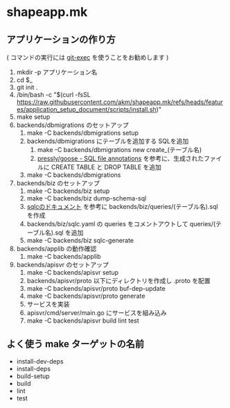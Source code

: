# shapeapp.mk

## アプリケーションの作り方

( コマンドの実行には [git-exec](https://github.com/akm/git-exec) を使うことをお勧めします )

1. mkdir -p アプリケーション名
1. cd $_
1. git init .
2. /bin/bash -c "$(curl -fsSL https://raw.githubusercontent.com/akm/shapeapp.mk/refs/heads/features/application_setup_document/scripts/install.sh)"
3. make setup
4. backends/dbmigrations のセットアップ
    1. make -C backends/dbmigrations setup
    2. backends/dbmigrations にテーブルを追加する SQLを追加
       1. make -C backends/dbmigrations new create_(テーブル名)
       2. [pressly/goose - SQL file annotations](https://pressly.github.io/goose/documentation/annotations/) を参考に、生成されたファイルに CREATE TABLE と DROP TABLE を追加
    3. make -C backends/dbmigrations
5. backends/biz のセットアップ
    1. make -C backends/biz setup
    2. make -C backends/biz dump-schema-sql
    3. [sqlcのドキュメント](https://docs.sqlc.dev/en/stable/tutorials/getting-started-mysql.html) を参考に backends/biz/queries/(テーブル名).sql を作成
    4. backends/biz/sqlc.yaml の queries をコメントアウトして queries/(テーブル名).sql を追加
    5. make -C backends/biz sqlc-generate
6. backends/applib の動作確認
    1. make -C backends/applib
7. backends/apisvr のセットアップ
    1. make -C backends/apisvr setup
    2. backends/apisvr/proto 以下にディレクトリを作成し .proto を配置
    3. make -C backends/apisvr/proto buf-dep-update
    4. make -C backends/apisvr/proto generate
    5. サービスを実装
    6. apisvr/cmd/server/main.go にサービスを組み込み
    7. make -C backends/apisvr build lint test

## よく使う make ターゲットの名前

- install-dev-deps
- install-deps
- build-setup
- build
- lint
- test
